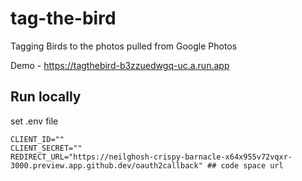 # tag-the-bird
Tagging Birds to the photos pulled from Google Photos

Demo - https://tagthebird-b3zzuedwgq-uc.a.run.app

## Run locally 
set .env file 
```
CLIENT_ID=""
CLIENT_SECRET=""
REDIRECT_URL="https://neilghosh-crispy-barnacle-x64x955v72vqxr-3000.preview.app.github.dev/oauth2callback" ## code space url
```